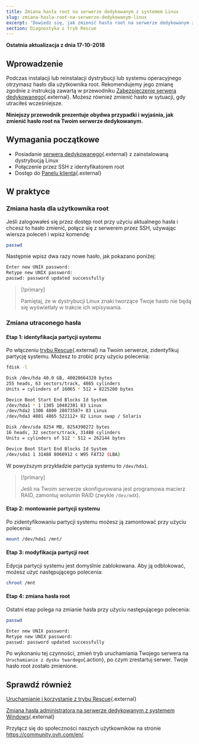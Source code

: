 ```yaml
---
title: Zmiana hasła root na serwerze dedykowanym z systemem Linux
slug: zmiana-hasla-root-na-serwerze-dedykowanym-linux
excerpt: 'Dowiedz się, jak zmienić hasło root na serwerze dedykowanym z systemem Linux'
section: Diagnostyka i tryb Rescue
---
```


**Ostatnia aktualizacja z dnia 17-10-2018**

## Wprowadzenie

Podczas instalacji lub reinstalacji dystrybucji lub systemu operacyjnego otrzymasz hasło dla użytkownika root. Rekomendujemy jego zmianę zgodnie z instrukcją zawartą w przewodniku [Zabezpieczenie serwera dedykowanego](https://docs.ovh.com/pl/dedicated/porady-zabezpieczanie-serwera-dedykowanego/){.external}. Możesz również zmienić hasło w sytuacji, gdy utraciłeś wcześniejsze.

**Niniejszy przewodnik prezentuje obydwa przypadki i wyjaśnia, jak zmienić hasło root na Twoim serwerze dedykowanym.**


## Wymagania początkowe

* Posiadanie [serwera dedykowanego](https://www.ovh.pl/serwery_dedykowane/){.external} z zainstalowaną dystrybucją Linux
* Połączenie przez SSH z identyfikatorem root
* Dostęp do [Panelu klienta](https://www.ovh.com/auth/?action=gotomanager&from=https://www.ovh.pl/&ovhSubsidiary=pl){.external}


## W praktyce

### Zmiana hasła dla użytkownika root

Jeśli zalogowałeś się przez dostęp root przy użyciu aktualnego hasła i chcesz to hasło zmienić, połącz się z serwerem przez SSH, używając wiersza poleceń i wpisz komendę:

```sh
passwd
```

Następnie wpisz dwa razy nowe hasło, jak pokazano poniżej:

```sh
Enter new UNIX password:
Retype new UNIX password:
passwd: password updated successfully
```

> [!primary]
>
> Pamiętaj, że w dystrybucji Linux znaki tworzące Twoje hasło nie będą się wyświetlały w trakcie ich wpisywania.
>

### Zmiana utraconego hasła

#### Etap 1: identyfikacja partycji systemu

Po włączeniu [trybu Rescue](https://docs.ovh.com/pl/dedicated/ovh-rescue/){.external} na Twoim serwerze, zidentyfikuj partycję systemu. Możesz to zrobić przy użyciu polecenia:

```sh
fdisk -l

Disk /dev/hda 40.0 GB, 40020664320 bytes
255 heads, 63 sectors/track, 4865 cylinders
Units = cylinders of 16065 * 512 = 8225280 bytes

Device Boot Start End Blocks Id System
/dev/hda1 * 1 1305 10482381 83 Linux
/dev/hda2 1306 4800 28073587+ 83 Linux
/dev/hda3 4801 4865 522112+ 82 Linux swap / Solaris

Disk /dev/sda 8254 MB, 8254390272 bytes
16 heads, 32 sectors/track, 31488 cylinders
Units = cylinders of 512 * 512 = 262144 bytes

Device Boot Start End Blocks Id System
/dev/sda1 1 31488 8060912 c W95 FAT32 (LBA)
```

W powyższym przykładzie partycja systemu to `/dev/hda1`. 

> [!primary]
>
> Jeśli na Twoim serwerze skonfigurowana jest programowa macierz RAID, zamontuj wolumin RAID (zwykle `/dev/mdX`). 
>

#### Etap 2: montowanie partycji systemu

Po zidentyfikowaniu partycji systemu możesz ją zamontować przy użyciu polecenia:

```sh
mount /dev/hda1 /mnt/
```

#### Etap 3: modyfikacja partycji root

Edycja partycji systemu jest domyślnie zablokowana. Aby ją odblokować, możesz użyć następującego polecenia:

```sh
chroot /mnt
```

#### Etap 4: zmiana hasła root

Ostatni etap polega na zmianie hasła przy użyciu następującego polecenia:

```sh
passwd

Enter new UNIX password:
Retype new UNIX password:
passwd: password updated successfully
```

Po wykonaniu tej czynności, zmień tryb uruchamiania Twojego serwera na `Uruchamianie z dysku twardego`{.action}, po czym zrestartuj serwer. Twoje hasło root zostało zmienione.


## Sprawdź również

[Uruchamianie i korzystanie z trybu Rescue](https://docs.ovh.com/pl/dedicated/ovh-rescue/){.external}

[Zmiana hasła administratora na serwerze dedykowanym z systemem Windows](https://docs.ovh.com/pl/dedicated/zmiana-hasla-admin-windows//){.external}

Przyłącz się do społeczności naszych użytkowników na stronie <https://community.ovh.com/en/>.